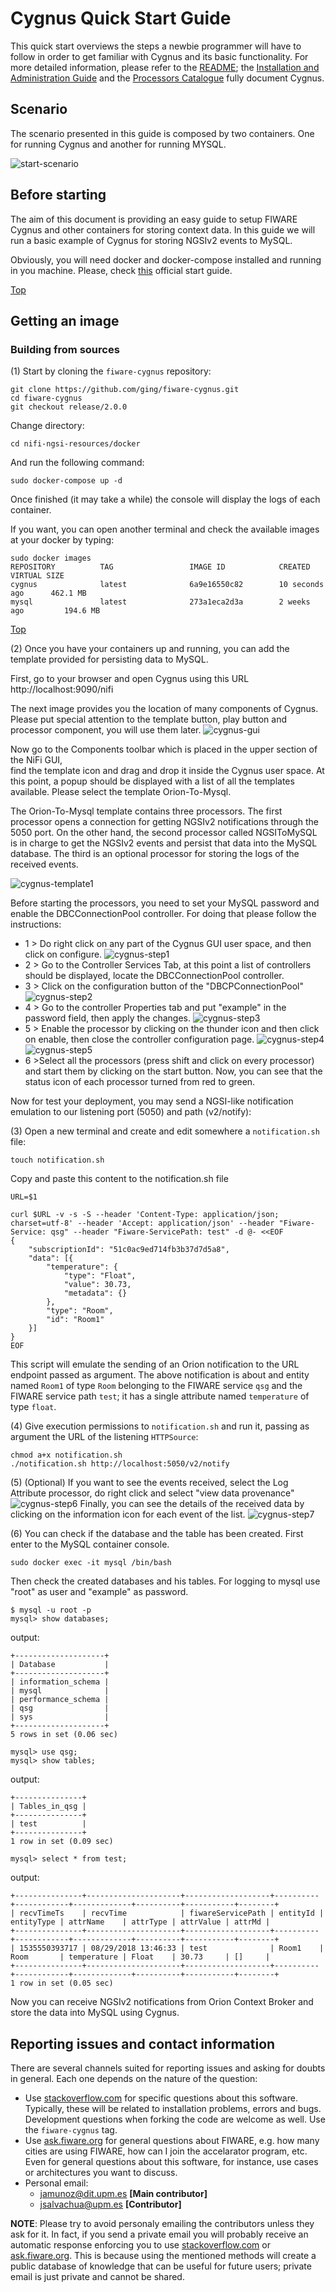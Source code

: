 # Cygnus Quick Start Guide
This quick start overviews the steps a newbie programmer will have to follow in order to get familiar with Cygnus and its basic functionality. For more detailed information, please refer to the [README](./README.md); the [Installation and Administration Guide](./installation_and_administration_guide/README.md) and the [Processors Catalogue](processors_catalogue/README.md) fully document Cygnus.

## Scenario
The scenario presented in this guide is composed by two containers.
One for running Cygnus and another for running MYSQL.

![start-scenario](./images/scenario.png)

## <a name="section1"></a>Before starting

The aim of this document is providing an easy guide to setup FIWARE Cygnus and other containers
for storing context data. In this guide we will run a basic example of Cygnus for 
storing NGSIv2 events to MySQL.

Obviously, you will need docker and docker-compose installed and running in you machine. Please, check [this](https://docs.docker.com/linux/started/) official start guide.

[Top](#top)

## <a name="section2"></a>Getting an image
### <a name="section2.1"></a>Building from sources
(1) Start by cloning the `fiware-cygnus` repository:

    git clone https://github.com/ging/fiware-cygnus.git
    cd fiware-cygnus
    git checkout release/2.0.0

Change directory:

    cd nifi-ngsi-resources/docker

And run the following command:

    sudo docker-compose up -d

Once finished (it may take a while) the console will display the logs of each container. 
 
If you want, you can open another terminal and check the available images at your docker by typing:

```
sudo docker images
REPOSITORY          TAG                 IMAGE ID            CREATED             VIRTUAL SIZE
cygnus              latest              6a9e16550c82        10 seconds ago      462.1 MB
mysql               latest              273a1eca2d3a        2 weeks ago         194.6 MB
```

[Top](#top)

(2) Once you have your containers up and running, you can add
the template provided for persisting data to MySQL.

First, go to your browser and open Cygnus using this URL http://localhost:9090/nifi

The next image provides you the location of many components of Cygnus. Please put special 
attention to the template button, play button and processor component, you will use them later.
![cygnus-gui](./images/cygnus-toolbar-components.png)

Now go to the Components toolbar which is placed in the upper section of the NiFi GUI,  
find the template icon and drag and drop it inside the Cygnus user space. 
At this point, a popup should be displayed with a list of all the templates available. 
Please select the template Orion-To-Mysql. 

The Orion-To-Mysql template contains three processors. The first processor opens a 
connection for getting NGSIv2 notifications through the 5050 port. On the other hand,
the second processor called NGSIToMySQL is in charge to get the NGSIv2 events and 
persist that data into the MySQL database. The third is an optional processor for storing 
the logs of the received events.

![cygnus-template1](./images/cygnus-template1.png)

Before starting the processors, you need to set your MySQL password and enable the DBCConnectionPool controller. 
For doing that please follow the instructions:
* 1 > Do right click on any part of the Cygnus GUI user space, and then  click on configure.
![cygnus-step1](./images/step1.png)
* 2 > Go to the Controller Services Tab, at this point a list of controllers should be displayed, locate the DBCConnectionPool controller.
* 3 > Click on the configuration button of the "DBCPConnectionPool"
![cygnus-step2](./images/step2.png)
* 4 > Go to the controller Properties tab  and 
put "example" in the password field, then apply the changes.
![cygnus-step3](./images/step3.png)
* 5 > Enable the processor by clicking on the thunder icon and then click on enable,
then close the controller configuration page.
![cygnus-step4](./images/step4.png)
![cygnus-step5](./images/step5.png)
* 6 >Select all the processors (press shift and click on every processor) and start them 
by clicking on the start button. Now, you can see that the status icon of each processor turned from red to green.


Now for test your deployment, you may send a NGSI-like notification emulation to our
listening port (5050) and path (v2/notify):


(3) Open a new terminal and create and edit somewhere a `notification.sh` file:
```
touch notification.sh
```
Copy and paste this content to the notification.sh file
```
URL=$1

curl $URL -v -s -S --header 'Content-Type: application/json; charset=utf-8' --header 'Accept: application/json' --header "Fiware-Service: qsg" --header "Fiware-ServicePath: test" -d @- <<EOF
{
	"subscriptionId": "51c0ac9ed714fb3b37d7d5a8",
	"data": [{
		"temperature": {
			"type": "Float",
			"value": 30.73,
			"metadata": {}
		},
		"type": "Room",
		"id": "Room1"
	}]
}
EOF
```

This script will emulate the sending of an Orion notification to the URL endpoint passed as argument. The above notification is about and entity named `Room1` of type `Room` belonging to the FIWARE service `qsg` and the FIWARE service path `test`; it has a single attribute named `temperature` of type `float`.

(4) Give execution permissions to `notification.sh` and run it, passing as argument the URL of the listening `HTTPSource`:

```
chmod a+x notification.sh
./notification.sh http://localhost:5050/v2/notify
```

(5) (Optional) If you want to see the events received, select the Log
Attribute processor, do right click and select "view data provenance"
![cygnus-step6](./images/step6.png)
Finally, you can see the details of the received data by clicking on the information icon for each event of the list.
![cygnus-step7](./images/step7.png)

(6) You can check if the database and the table has been created. First enter 
to the MySQL container console. 
```
sudo docker exec -it mysql /bin/bash

```
Then check the created databases and his tables. For logging to mysql 
use "root" as user and "example" as password.
```
$ mysql -u root -p
mysql> show databases;
```
output:
```
+--------------------+
| Database           |
+--------------------+
| information_schema |
| mysql              |
| performance_schema |
| qsg                |
| sys                |
+--------------------+
5 rows in set (0.06 sec)

```

```
mysql> use qsg;
mysql> show tables;
```
output:
```
+---------------+
| Tables_in_qsg |
+---------------+
| test          |
+---------------+
1 row in set (0.09 sec)

```

```
mysql> select * from test;

```
output:
```
+---------------+---------------------+-------------------+----------+------------+-------------+----------+-----------+--------+
| recvTimeTs    | recvTime            | fiwareServicePath | entityId | entityType | attrName    | attrType | attrValue | attrMd |
+---------------+---------------------+-------------------+----------+------------+-------------+----------+-----------+--------+
| 1535550393717 | 08/29/2018 13:46:33 | test              | Room1    | Room       | temperature | Float    | 30.73     | []     |
+---------------+---------------------+-------------------+----------+------------+-------------+----------+-----------+--------+
1 row in set (0.05 sec)

```

Now you can receive NGSIv2 notifications from Orion Context Broker and
store the data into MySQL using Cygnus.

## Reporting issues and contact information
There are several channels suited for reporting issues and asking for doubts in general. Each one depends on the nature of the question:

* Use [stackoverflow.com](http://stackoverflow.com) for specific questions about this software. Typically, these will be related to installation problems, errors and bugs. Development questions when forking the code are welcome as well. Use the `fiware-cygnus` tag.
* Use [ask.fiware.org](https://ask.fiware.org/questions/) for general questions about FIWARE, e.g. how many cities are using FIWARE, how can I join the accelarator program, etc. Even for general questions about this software, for instance, use cases or architectures you want to discuss.
* Personal email:
    * [jamunoz@dit.upm.es](mailto:jamunoz@dit.upm.es) **[Main contributor]**
    * [jsalvachua@upm.es](mailto:jsalvachua@upm.es) **[Contributor]**
    
**NOTE**: Please try to avoid personaly emailing the contributors unless they ask for it. In fact, if you send a private email you will probably receive an automatic response enforcing you to use [stackoverflow.com](http://stackoverflow.com) or [ask.fiware.org](https://ask.fiware.org/questions/). This is because using the mentioned methods will create a public database of knowledge that can be useful for future users; private email is just private and cannot be shared.
